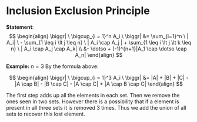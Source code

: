 # Inclusion Exclusion Principle

**Statement**:
$$
\begin{align}
	\biggr| \ \bigcup_{i = 1}^n A_i \ \biggr| &= \sum_{i=1}^n \ | A_i| \ - \sum_{1 \leq i \lt j \leq n} \ | A_i \cap A_j | +  \sum_{1 \leq i \lt j \lt k \leq n} \ | A_i \cap A_j \cap A_k|
	\\
	&- \dotso + (-1)^{n+1}|A_1 \cap \dotso \cap A_n| 
\end{align}
$$

**Example:** $n = 3$
By the formula above:

$$
\begin{align}
	\biggr| \ \bigcup_{i = 1}^3 A_i \ \biggr| &= |A| + |B| + |C| - |A \cap B| - |B \cap C| - |A \cap C| + |A \cap B \cap C|
\end{align}
$$

The first step adds up all the elements in each set. Then we remove the ones seen in two sets. However there is a possibility that if a element is present in all three sets it is removed 3 times. Thus we add the union of all sets to recover this lost element.  








<!-- 
## **Inductive** Proof of the Inclusion Exclusion Principle
**Base Case** for $n = 2$
Notice $\biggr| \ \bigcup_{i = 2}^n X_i \ \biggr| = \sum_{x \in X_1 \cup X_2} 1$

See that:
$$
\begin{align}
	|X_1| + |X_2| &= \sum_{x \in X_1} 1 + \sum_{x \in X_2} 1 \\ \\
				  ^*&= \sum_{x \in X_1 - X_2} + \sum_{x \in X_1 \cap X_2} + \sum_{x \in X_2 - X_1} + \sum_{x \in X_1 \cap X_2}
				  \\ \\
				  &= |X_1 \cup X_2| + |X_1 \cap X_2| 
\end{align}
$$
-->
